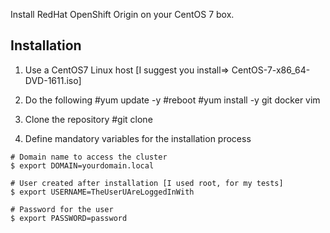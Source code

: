 Install RedHat OpenShift Origin on your CentOS 7 box.

## Installation

1. Use a CentOS7 Linux host [I suggest you install=> CentOS-7-x86_64-DVD-1611.iso]

2. Do the following 
   #yum update -y
   #reboot
   #yum install -y git docker vim 
   
3. Clone the repository 
   #git clone  
3. Define mandatory variables for the installation process

```
# Domain name to access the cluster
$ export DOMAIN=yourdomain.local 

# User created after installation [I used root, for my tests]
$ export USERNAME=TheUserUAreLoggedInWith      

# Password for the user
$ export PASSWORD=password
```

